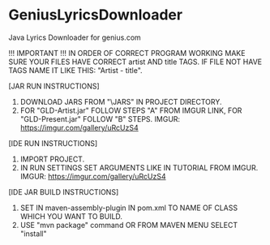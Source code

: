 # GeniusLyricsDownloader
Java Lyrics Downloader for genius.com

!!! IMPORTANT !!!
IN ORDER OF CORRECT PROGRAM WORKING MAKE SURE YOUR FILES HAVE CORRECT artist AND title TAGS. IF FILE NOT HAVE TAGS NAME IT LIKE THIS: "Artist - title".

[JAR RUN INSTRUCTIONS]
1. DOWNLOAD JARS FROM "\JARS" IN PROJECT DIRECTORY. 
2. FOR "GLD-Artist.jar" FOLLOW STEPS "A" FROM IMGUR LINK, FOR "GLD-Present.jar" FOLLOW "B" STEPS.
IMGUR: https://imgur.com/gallery/uRcUzS4

[IDE RUN INSTRUCTIONS]
1. IMPORT PROJECT.
2. IN RUN SETTINGS SET ARGUMENTS LIKE IN TUTORIAL FROM IMGUR.
IMGUR: https://imgur.com/gallery/uRcUzS4

[IDE JAR BUILD INSTRUCTIONS]
1. SET <MainClass> IN maven-assembly-plugin IN pom.xml TO NAME OF CLASS WHICH YOU WANT TO BUILD. 
2. USE "mvn package" command OR FROM MAVEN MENU SELECT "install" 



